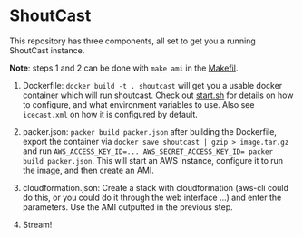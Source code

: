 # ShoutCast

This repository has three components, all set to get you a running ShoutCast
instance.

**Note**: steps 1 and 2 can be done with `make ami` in the [Makefil](./Makefile).

1. Dockerfile: `docker build -t . shoutcast` will get you a usable docker
   container which will run shoutcast. Check out [start.sh](./start.sh) for
   details on how to configure, and what environment variables to use. Also
   see `icecast.xml` on how it is configured by default.

2. packer.json: `packer build packer.json` after building the Dockerfile,
   export the container via `docker save shoutcast | gzip > image.tar.gz` and
   run `AWS_ACCESS_KEY_ID=... AWS_SECRET_ACCESS_KEY_ID= packer build
   packer.json`. This will start an AWS instance, configure it to run the
   image, and then create an AMI.

3. cloudformation.json: Create a stack with cloudformation (aws-cli could do
   this, or you could do it through the web interface ...) and enter the
   parameters. Use the AMI outputted in the previous step.

4. Stream!
